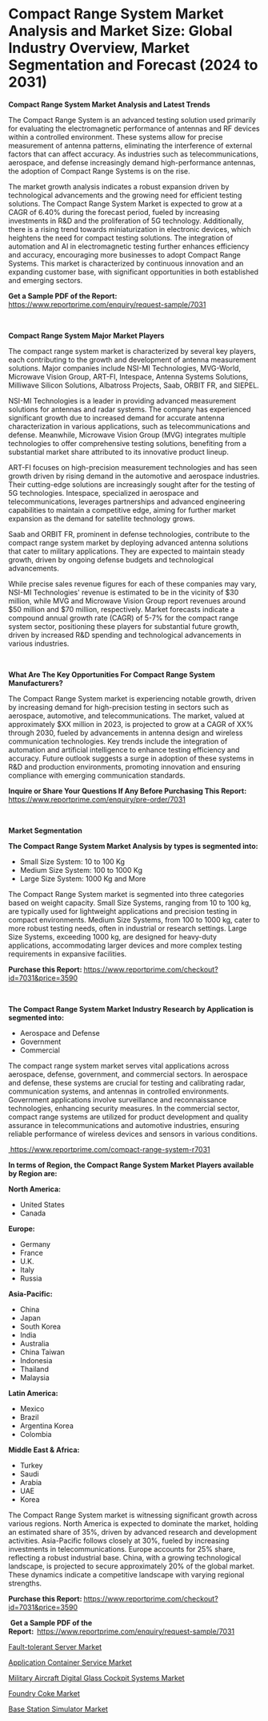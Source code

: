 <p><h1>Compact Range System Market Analysis and Market Size: Global Industry Overview, Market Segmentation and Forecast (2024 to 2031)</h1></p><p><strong>Compact Range System Market Analysis and Latest Trends</strong></p>
<p><p>The Compact Range System is an advanced testing solution used primarily for evaluating the electromagnetic performance of antennas and RF devices within a controlled environment. These systems allow for precise measurement of antenna patterns, eliminating the interference of external factors that can affect accuracy. As industries such as telecommunications, aerospace, and defense increasingly demand high-performance antennas, the adoption of Compact Range Systems is on the rise.</p><p>The market growth analysis indicates a robust expansion driven by technological advancements and the growing need for efficient testing solutions. The Compact Range System Market is expected to grow at a CAGR of 6.40% during the forecast period, fueled by increasing investments in R&D and the proliferation of 5G technology. Additionally, there is a rising trend towards miniaturization in electronic devices, which heightens the need for compact testing solutions. The integration of automation and AI in electromagnetic testing further enhances efficiency and accuracy, encouraging more businesses to adopt Compact Range Systems. This market is characterized by continuous innovation and an expanding customer base, with significant opportunities in both established and emerging sectors.</p></p>
<p><strong>Get a Sample PDF of the Report:&nbsp;</strong> <a href="https://www.reportprime.com/enquiry/request-sample/7031">https://www.reportprime.com/enquiry/request-sample/7031</a></p>
<p>&nbsp;</p>
<p><strong>Compact Range System Major Market Players</strong></p>
<p><p>The compact range system market is characterized by several key players, each contributing to the growth and development of antenna measurement solutions. Major companies include NSI-MI Technologies, MVG-World, Microwave Vision Group, ART-FI, Intespace, Antenna Systems Solutions, Milliwave Silicon Solutions, Albatross Projects, Saab, ORBIT FR, and SIEPEL.</p><p>NSI-MI Technologies is a leader in providing advanced measurement solutions for antennas and radar systems. The company has experienced significant growth due to increased demand for accurate antenna characterization in various applications, such as telecommunications and defense. Meanwhile, Microwave Vision Group (MVG) integrates multiple technologies to offer comprehensive testing solutions, benefiting from a substantial market share attributed to its innovative product lineup.</p><p>ART-FI focuses on high-precision measurement technologies and has seen growth driven by rising demand in the automotive and aerospace industries. Their cutting-edge solutions are increasingly sought after for the testing of 5G technologies. Intespace, specialized in aerospace and telecommunications, leverages partnerships and advanced engineering capabilities to maintain a competitive edge, aiming for further market expansion as the demand for satellite technology grows.</p><p>Saab and ORBIT FR, prominent in defense technologies, contribute to the compact range system market by deploying advanced antenna solutions that cater to military applications. They are expected to maintain steady growth, driven by ongoing defense budgets and technological advancements.</p><p>While precise sales revenue figures for each of these companies may vary, NSI-MI Technologies' revenue is estimated to be in the vicinity of $30 million, while MVG and Microwave Vision Group report revenues around $50 million and $70 million, respectively. Market forecasts indicate a compound annual growth rate (CAGR) of 5-7% for the compact range system sector, positioning these players for substantial future growth, driven by increased R&D spending and technological advancements in various industries.</p></p>
<p>&nbsp;</p>
<p><strong>What Are The Key Opportunities For Compact Range System Manufacturers?</strong></p>
<p><p>The Compact Range System market is experiencing notable growth, driven by increasing demand for high-precision testing in sectors such as aerospace, automotive, and telecommunications. The market, valued at approximately $XX million in 2023, is projected to grow at a CAGR of XX% through 2030, fueled by advancements in antenna design and wireless communication technologies. Key trends include the integration of automation and artificial intelligence to enhance testing efficiency and accuracy. Future outlook suggests a surge in adoption of these systems in R&D and production environments, promoting innovation and ensuring compliance with emerging communication standards.</p></p>
<p><strong>Inquire or Share Your Questions If Any Before Purchasing This Report:</strong> <a href="https://www.reportprime.com/enquiry/pre-order/7031">https://www.reportprime.com/enquiry/pre-order/7031</a></p>
<p>&nbsp;</p>
<p><strong>Market Segmentation</strong></p>
<p><strong>The Compact Range System Market Analysis by types is segmented into:</strong></p>
<p><ul><li>Small Size System: 10 to 100 Kg</li><li>Medium Size System: 100 to 1000 Kg</li><li>Large Size System: 1000 Kg and More</li></ul></p>
<p><p>The Compact Range System market is segmented into three categories based on weight capacity. Small Size Systems, ranging from 10 to 100 kg, are typically used for lightweight applications and precision testing in compact environments. Medium Size Systems, from 100 to 1000 kg, cater to more robust testing needs, often in industrial or research settings. Large Size Systems, exceeding 1000 kg, are designed for heavy-duty applications, accommodating larger devices and more complex testing requirements in expansive facilities.</p></p>
<p><strong>Purchase this Report:&nbsp;</strong><a href="https://www.reportprime.com/checkout?id=7031&price=3590">https://www.reportprime.com/checkout?id=7031&price=3590</a></p>
<p>&nbsp;</p>
<p><strong>The Compact Range System Market Industry Research by Application is segmented into:</strong></p>
<p><ul><li>Aerospace and Defense</li><li>Government</li><li>Commercial</li></ul></p>
<p><p>The compact range system market serves vital applications across aerospace, defense, government, and commercial sectors. In aerospace and defense, these systems are crucial for testing and calibrating radar, communication systems, and antennas in controlled environments. Government applications involve surveillance and reconnaissance technologies, enhancing security measures. In the commercial sector, compact range systems are utilized for product development and quality assurance in telecommunications and automotive industries, ensuring reliable performance of wireless devices and sensors in various conditions.</p></p>
<p><a href="https://www.reportprime.com/compact-range-system-r7031">&nbsp;https://www.reportprime.com/compact-range-system-r7031</a></p>
<p><strong>In terms of Region, the Compact Range System Market Players available by Region are:</strong></p>
<p>
    <p> <strong> North America: </strong>
        <ul>
            <li>United States</li>
            <li>Canada</li>
        </ul>
        </p> 
    <p> <strong> Europe: </strong>
        <ul>
            <li>Germany</li>
            <li>France</li>
            <li>U.K.</li>
            <li>Italy</li>
            <li>Russia</li>
        </ul>
        </p> 
    <p> <strong> Asia-Pacific: </strong>
        <ul>
            <li>China</li>
            <li>Japan</li>
            <li>South Korea</li>
            <li>India</li>
            <li>Australia</li>
            <li>China Taiwan</li>
            <li>Indonesia</li>
            <li>Thailand</li>
            <li>Malaysia</li>
        </ul>
        </p> 
    <p> <strong> Latin America: </strong>
        <ul>
            <li>Mexico</li>
            <li>Brazil</li>
            <li>Argentina Korea</li>
            <li>Colombia</li>
        </ul>
        </p> 
    <p> <strong> Middle East & Africa: </strong>
        <ul>
            <li>Turkey</li>
            <li>Saudi</li>
            <li>Arabia</li>
            <li>UAE</li>
            <li>Korea</li>
        </ul>
    </p>
    </p>
<p><p>The Compact Range System market is witnessing significant growth across various regions. North America is expected to dominate the market, holding an estimated share of 35%, driven by advanced research and development activities. Asia-Pacific follows closely at 30%, fueled by increasing investments in telecommunications. Europe accounts for 25% share, reflecting a robust industrial base. China, with a growing technological landscape, is projected to secure approximately 20% of the global market. These dynamics indicate a competitive landscape with varying regional strengths.</p></p>
<p><strong>Purchase this Report: </strong><a href="https://www.reportprime.com/checkout?id=7031&price=3590">https://www.reportprime.com/checkout?id=7031&price=3590</a></p>
<p>&nbsp;<strong>Get a Sample PDF of the Report:&nbsp;&nbsp;</strong><a href="https://www.reportprime.com/enquiry/request-sample/7031">https://www.reportprime.com/enquiry/request-sample/7031</a></p>
<p><strong></strong></p>
<p><p><a href="https://issuu.com/reportprime-2/docs/fault-tolerant-server-market-size-2_7e1f2f40ad4bad">Fault-tolerant Server Market</a></p><p><a href="https://issuu.com/reportprime-2/docs/application-container-service-marke_d9949325be562e">Application Container Service Market</a></p><p><a href="https://medium.com/@loganunn65756/global-military-aircraft-digital-glass-cockpit-systems-industry-types-applications-market-2867ccf2c38c">Military Aircraft Digital Glass Cockpit Systems Market</a></p><p><a href="https://www.linkedin.com/pulse/global-foundry-coke-market-trends-innovations-forward-looking-rsosc?trackingId=mv4%2BrbdNRGWRyvd8FvoXwg%3D%3D">Foundry Coke Market</a></p><p><a href="https://github.com/Rekhakhatun65/Market-Research-Report-List-1/blob/main/base-station-simulator-market.md">Base Station Simulator Market</a></p></p>